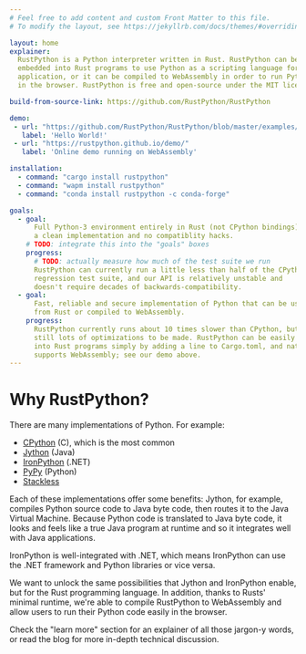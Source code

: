 ```yaml
---
# Feel free to add content and custom Front Matter to this file.
# To modify the layout, see https://jekyllrb.com/docs/themes/#overriding-theme-defaults

layout: home
explainer:
  RustPython is a Python interpreter written in Rust. RustPython can be
  embedded into Rust programs to use Python as a scripting language for your
  application, or it can be compiled to WebAssembly in order to run Python
  in the browser. RustPython is free and open-source under the MIT license.

build-from-source-link: https://github.com/RustPython/RustPython

demo:
 - url: "https://github.com/RustPython/RustPython/blob/master/examples/hello_embed.rs"
   label: 'Hello World!'
 - url: "https://rustpython.github.io/demo/"
   label: 'Online demo running on WebAssembly'

installation:
  - command: "cargo install rustpython"
  - command: "wapm install rustpython"
  - command: "conda install rustpython -c conda-forge"

goals:
  - goal:
      Full Python-3 environment entirely in Rust (not CPython bindings), with
      a clean implementation and no compatiblity hacks.
    # TODO: integrate this into the "goals" boxes
    progress:
      # TODO: actually measure how much of the test suite we run
      RustPython can currently run a little less than half of the CPython
      regression test suite, and our API is relatively unstable and
      doesn't require decades of backwards-compatibility.
  - goal:
      Fast, reliable and secure implementation of Python that can be used
      from Rust or compiled to WebAssembly.
    progress:
      RustPython currently runs about 10 times slower than CPython, but there's
      still lots of optimizations to be made. RustPython can be easily embedded
      into Rust programs simply by adding a line to Cargo.toml, and natively
      supports WebAssembly; see our demo above.
---
```


# Why RustPython?

There are many implementations of Python. For example:
- [CPython](https://github.com/python/cpython) (C), which is the most common
- [Jython](https://www.jython.org/) (Java)
- [IronPython](https://ironpython.net/) (.NET)
- [PyPy](https://www.pypy.org/) (Python)  
- [Stackless](http://www.stackless.com/)

Each of these implementations offer some benefits: Jython, for example, compiles Python source code to Java byte code, then routes it to the Java Virtual Machine. Because Python code is translated to Java byte code, it looks and feels like a true Java program at runtime and so it integrates well with Java applications.   

IronPython is well-integrated with .NET, which means IronPython can use the .NET framework and Python libraries or vice versa.

We want to unlock the same possibilities that Jython and IronPython enable, but for the Rust programming language. In addition, thanks to Rusts' minimal runtime, we're able to compile RustPython to WebAssembly and allow users to run their Python code easily in the browser.

Check the "learn more" section for an explainer of all those jargon-y words, or read the blog for more in-depth technical discussion.
